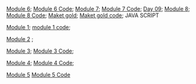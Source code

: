 [Module 6](https://umberban.github.io/boot_camp/html-css/module_6/);
[Module 6 Code](https://github.com/Umberban/boot_camp/tree/master/html-css/module_6);
[Module 7](https://umberban.github.io/boot_camp/html-css/module_7/);
[Module 7 Code](https://github.com/Umberban/boot_camp/tree/master/html-css/module_7);
[Day 09](https://umberban.github.io/boot_camp/Day/day09/);
[Module 8](https://umberban.github.io/boot_camp/html-css/module_8/);
[Module 8 Code](https://github.com/Umberban/boot_camp/tree/master/html-css/module_8);
[Maket gold](https://umberban.github.io/boot_camp/Day/day11/maket);
[Maket gold code](https://github.com/Umberban/boot_camp/tree/master/Day/day11/maket);
JAVA SCRIPT

[Module 1](https://umberban.github.io/boot_camp/JavaScript/module_1/module_1);
[module 1 code](https://github.com/Umberban/boot_camp/tree/master/JavaScript/module_1/module_1);

[Module 2](https://umberban.github.io/boot_camp/JavaScript/module_2/module_2) ;


[Module 3](https://umberban.github.io/boot_camp/JavaScript/module_3/module_3);
[Module 3 Code](https://github.com/Umberban/boot_camp/tree/master/JavaScript/module_3/module_3);


[Module 4](https://umberban.github.io/boot_camp/JavaScript/module_4);
[Module 4 Code](https://github.com/Umberban/boot_camp/tree/master/JavaScript/module_4);



[Module 5](https://umberban.github.io/boot_camp/JavaScript/module_5)
[Module 5 Code](https://github.com/Umberban/boot_camp/tree/master/JavaScript/module_5)
